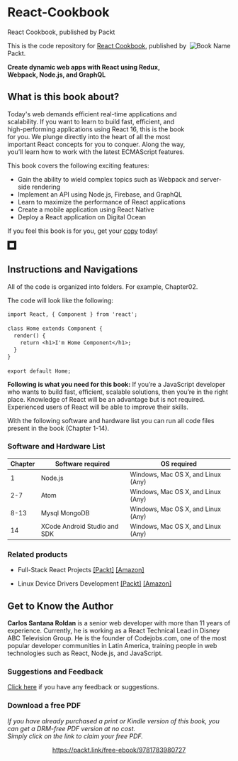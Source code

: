


# React-Cookbook
React Cookbook, published by Packt

<a href="https://www.packtpub.com/web-development/react-cookbook"><img src="https://dz13w8afd47il.cloudfront.net/sites/default/files/imagecache/ppv4_main_book_cover/9781783980727.png" alt="Book Name" height="256px" align="right"></a>

This is the code repository for [React Cookbook](https://www.packtpub.com/web-development/react-cookbook), published by Packt.

**Create dynamic web apps with React using Redux, Webpack, Node.js, and GraphQL**

## What is this book about?
Today's web demands efficient real-time applications and scalability. If you want to learn to build fast, efficient, and high-performing applications using React 16, this is the book for you. We plunge directly into the heart of all the most important React concepts for you to conquer. Along the way, you’ll learn how to work with the latest ECMAScript features.

This book covers the following exciting features:
* Gain the ability to wield complex topics such as Webpack and server-side rendering
* Implement an API using Node.js, Firebase, and GraphQL
* Learn to maximize the performance of React applications
* Create a mobile application using React Native
* Deploy a React application on Digital Ocean

If you feel this book is for you, get your [copy](https://www.amazon.com/dp/1783980729) today!

<a href="https://www.packtpub.com/?utm_source=github&utm_medium=banner&utm_campaign=GitHubBanner"><img src="https://raw.githubusercontent.com/PacktPublishing/GitHub/master/GitHub.png" 
alt="https://www.packtpub.com/" border="5" /></a>


## Instructions and Navigations
All of the code is organized into folders. For example, Chapter02.

The code will look like the following:
```
import React, { Component } from 'react';

class Home extends Component {
  render() {
    return <h1>I'm Home Component</h1>;
  }
}

export default Home;
```

**Following is what you need for this book:**
If you’re a JavaScript developer who wants to build fast, efficient, scalable solutions, then you’re in the right place. Knowledge of React will be an advantage but is not required. Experienced users of React will be able to improve their skills.

With the following software and hardware list you can run all code files present in the book (Chapter 1-14).

### Software and Hardware List

| Chapter  | Software required                   | OS required                        |
| -------- | ------------------------------------| -----------------------------------|
| 1        | Node.js                             | Windows, Mac OS X, and Linux (Any) |
| 2-7      | Atom                                | Windows, Mac OS X, and Linux (Any) |
| 8-13     | Mysql MongoDB                       | Windows, Mac OS X, and Linux (Any) |
| 14       | XCode Android Studio and SDK        | Windows, Mac OS X, and Linux (Any) |



### Related products <Other books you may enjoy>
* Full-Stack React Projects [[Packt]](https://www.packtpub.com/web-development/full-stack-react-projects?utm_source=github&utm_medium=repository&utm_campaign=9781788835534) [[Amazon]](https://www.amazon.com/dp/1788835530)

* Linux Device Drivers Development [[Packt]](https://www.packtpub.com/web-development/react-native-blueprints?utm_source=github&utm_medium=repository&utm_campaign=9781787288096) [[Amazon]](https://www.amazon.com/dp/1787288099)

## Get to Know the Author
**Carlos Santana Roldan**
is a senior web developer with more than 11 years of experience. Currently, he is working as a React Technical Lead in Disney ABC Television Group. He is the founder of Codejobs.com, one of the most popular developer communities in Latin America, training people in web technologies such as React, Node.js, and JavaScript.

### Suggestions and Feedback
[Click here](https://docs.google.com/forms/d/e/1FAIpQLSdy7dATC6QmEL81FIUuymZ0Wy9vH1jHkvpY57OiMeKGqib_Ow/viewform) if you have any feedback or suggestions.
### Download a free PDF

 <i>If you have already purchased a print or Kindle version of this book, you can get a DRM-free PDF version at no cost.<br>Simply click on the link to claim your free PDF.</i>
<p align="center"> <a href="https://packt.link/free-ebook/9781783980727">https://packt.link/free-ebook/9781783980727 </a> </p>